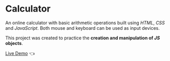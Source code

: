 # Calculator
An online calculator with basic arithmetic operations built using *HTML*, *CSS* and *JavaScript*. Both mouse and keyboard can be used as input devices. 

This project was created to practice the **creation and manipulation of *JS* objects**.

[Live Demo](https://elliot-akande.github.io/calculator/) :point_left:
